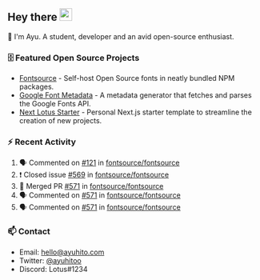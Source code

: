 ## Hey there <img src="https://media.giphy.com/media/hvRJCLFzcasrR4ia7z/giphy.gif" width="25" height="25">

📝 I'm Ayu. A student, developer and an avid open-source enthusiast.

### 🗄 Featured Open Source Projects

- [Fontsource](https://github.com/fontsource/fontsource) - Self-host Open Source fonts in neatly bundled NPM packages.
- [Google Font Metadata](https://github.com/fontsource/google-font-metadata) - A metadata generator that fetches and parses the Google Fonts API.
- [Next Lotus Starter](https://github.com/DecliningLotus/next-lotus-starter) - Personal Next.js starter template to streamline the creation of new projects.

### ⚡ Recent Activity

<!--START_SECTION:activity-->

1. 🗣 Commented on [#121](https://github.com/fontsource/fontsource/issues/121) in [fontsource/fontsource](https://github.com/fontsource/fontsource)
2. ❗️ Closed issue [#569](https://github.com/fontsource/fontsource/issues/569) in [fontsource/fontsource](https://github.com/fontsource/fontsource)
3. 🎉 Merged PR [#571](https://github.com/fontsource/fontsource/pull/571) in [fontsource/fontsource](https://github.com/fontsource/fontsource)
4. 🗣 Commented on [#571](https://github.com/fontsource/fontsource/issues/571) in [fontsource/fontsource](https://github.com/fontsource/fontsource)
5. 🗣 Commented on [#571](https://github.com/fontsource/fontsource/issues/571) in [fontsource/fontsource](https://github.com/fontsource/fontsource)
<!--END_SECTION:activity-->

### 📫 Contact

- Email: hello@ayuhito.com
- Twitter: [@ayuhitoo](https://twitter.com/ayuhitoo)
- Discord: Lotus#1234
